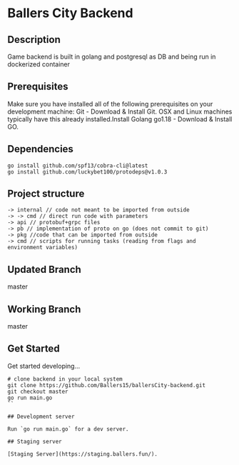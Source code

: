 # Ballers City Backend

## Description
   Game backend is built in golang and postgresql as DB and being  run in dockerized container 

## Prerequisites
Make sure you have installed all of the following prerequisites on your development machine: Git - Download & Install Git. OSX and Linux machines typically have this already installed.Install Golang  go1.18 - Download & Install GO.

## Dependencies

```
go install github.com/spf13/cobra-cli@latest
go install github.com/luckybet100/protodeps@v1.0.3
```
## Project structure
```
-> internal // code not meant to be imported from outside
-> -> cmd // direct run code with parameters
-> api // protobuf+grpc files
-> pb // implementation of proto on go (does not commit to git)
-> pkg //code that can be imported from outside
-> cmd // scripts for running tasks (reading from flags and environment variables)
```
## Updated Branch

master

## Working Branch

master

## Get Started
Get started developing...

```shell
# clone backend in your local system
git clone https://github.com/Ballers15/ballersCity-backend.git
git checkout master
go run main.go
``

## Development server

Run `go run main.go` for a dev server.

## Staging server

[Staging Server](https://staging.ballers.fun/).

